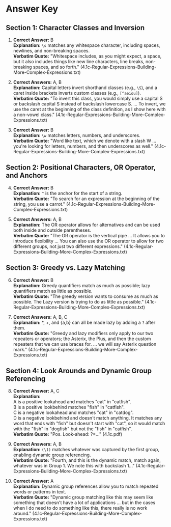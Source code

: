 # Answer Key

## Section 1: Character Classes and Inversion

1. **Correct Answer:** B  
**Explanation:** `\s` matches any whitespace character, including spaces, newlines, and non-breaking spaces.  
**Verbatim Quote:** "Whitespace includes, as you might expect, a space, but it also includes things like new line characters, line breaks, non-breaking spaces, and so forth." (4.1c-Regular-Expressions-Building-More-Complex-Expressions.txt)

2. **Correct Answers:** A, B  
**Explanation:** Capital letters invert shorthand classes (e.g., `\S`), and a caret inside brackets inverts custom classes (e.g., `[^aeiou]`).  
**Verbatim Quote:** "To invert this class, you would simply use a capital S or backslash capital S instead of backslash lowercase S. ... To invert, we use the caret at the beginning of the class definition, as I show here with a non-vowel class." (4.1c-Regular-Expressions-Building-More-Complex-Expressions.txt)

3. **Correct Answer:** B  
**Explanation:** `\w` matches letters, numbers, and underscores.  
**Verbatim Quote:** "Word like text, which we denote with a slash W ... you're looking for letters, numbers, and then underscores as well." (4.1c-Regular-Expressions-Building-More-Complex-Expressions.txt)

## Section 2: Positional Characters, OR Operator, and Anchors

4. **Correct Answer:** B  
**Explanation:** `^` is the anchor for the start of a string.  
**Verbatim Quote:** "To search for an expression at the beginning of the string, you use a carrot." (4.1c-Regular-Expressions-Building-More-Complex-Expressions.txt)

5. **Correct Answers:** A, B  
**Explanation:** The OR operator allows for alternatives and can be used both inside and outside parentheses.  
**Verbatim Quote:** "The OR operator is the vertical pipe ... It allows you to introduce flexibility ... You can also use the OR operator to allow for two different groups, not just two different expressions." (4.1c-Regular-Expressions-Building-More-Complex-Expressions.txt)

## Section 3: Greedy vs. Lazy Matching

6. **Correct Answer:** B  
**Explanation:** Greedy quantifiers match as much as possible; lazy quantifiers match as little as possible.  
**Verbatim Quote:** "The greedy version wants to consume as much as possible. The Lazy version is trying to do as little as possible." (4.1c-Regular-Expressions-Building-More-Complex-Expressions.txt)

7. **Correct Answers:** A, B, C  
**Explanation:** *, +, and {a,b} can all be made lazy by adding a `?` after them.  
**Verbatim Quote:** "Greedy and lazy modifiers only apply to our two repeaters or operators; the Asterix, the Plus, and then the custom repeaters that we can use braces for. ... we will say Asterix question mark." (4.1c-Regular-Expressions-Building-More-Complex-Expressions.txt)

## Section 4: Look Arounds and Dynamic Group Referencing

8. **Correct Answer:** A, C  
**Explanation:**  
A is a positive lookahead and matches "cat" in "catfish".  
B is a positive lookbehind matches "fish" in "catfish".  
C is a negative lookahead and matches "cat" in "catdog".  
D is a negative lookbehind and doesn't match anything. It matches any word that ends with "fish" but doesn't start with "cat", so it would match with the "fish" in "dogfish" but not the "fish" in "catfish".  
**Verbatim Quote:** "Pos. Look-ahead: ?=..." (4.1c.pdf)

9. **Correct Answers:** A, B  
**Explanation:** `(\1)` matches whatever was captured by the first group, enabling dynamic group referencing.  
**Verbatim Quote:** "Fourth, and this is the dynamic match, match again, whatever was in Group 1. We note this with backslash 1..." (4.1c-Regular-Expressions-Building-More-Complex-Expressions.txt)

10. **Correct Answer:** A  
**Explanation:** Dynamic group references allow you to match repeated words or patterns in text.  
**Verbatim Quote:** "Dynamic group matching like this may seem like something that doesn't have a lot of applications ... but in the cases when I do need to do something like this, there really is no work around." (4.1c-Regular-Expressions-Building-More-Complex-Expressions.txt)
